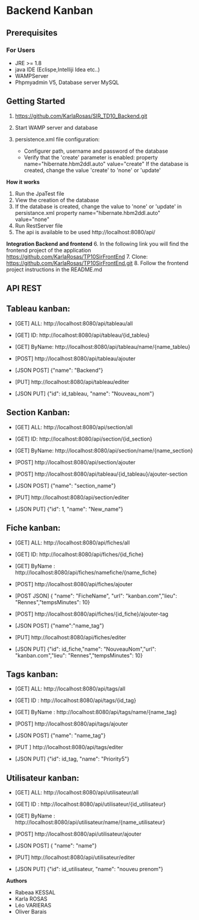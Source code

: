 # Backend Kanban
## Prerequisites
### For Users
* JRE >= 1.8
* java IDE  (Eclispe,Intelliji Idea etc..)
* WAMPServer
* Phpmyadmin V5, Database server MySQL 

## Getting Started
1. https://github.com/KarlaRosas/SIR_TD10_Backend.git
2. Start WAMP server and database
3. persistence.xml file configuration:

    * Configurer path, username and password of the database
    * Verify that the 'create' parameter is enabled: property name="hibernate.hbm2ddl.auto" value="create"
        If the database is created, change the value 'create' to 'none' or 'update'


**How it works**

1. Run the JpaTest file
2. View the creation of the database
3. If the database is created, change the value to 'none' or 'update' in persistance.xml property name="hibernate.hbm2ddl.auto" value="none"
4. Run RestServer file
5. The api is available to be used http://localhost:8080/api/

**Integration Backend and frontend**
6. In the following link you will find the frontend project of the application https://github.com/KarlaRosas/TP10SirFrontEnd
7. Clone: https://github.com/KarlaRosas/TP10SirFrontEnd.git
8. Follow the frontend project instructions in the README.md 

 
## API REST 

## Tableau kanban:
+ [GET] ALL: http://localhost:8080/api/tableau/all
+ [GET] ID: http://localhost:8080/api/tableau/{id_tableu}
+ [GET] ByName: http://localhost:8080/api/tableau/name/{name_tableu}

+ [POST] http://localhost:8080/api/tableau/ajouter
+ [JSON POST] {"name": "Backend"}

+ [PUT] http://localhost:8080/api/tableau/editer
+ [JSON PUT] {"id": id_tableau, "name": "Nouveau_nom"}


## Section Kanban:
+ [GET]  ALL: http://localhost:8080/api/section/all
+ [GET]  ID: http://localhost:8080/api/section/{id_section}
+ [GET]  ByName: http://localhost:8080/api/section/name/{name_section}

+ [POST] http://localhost:8080/api/section/ajouter
+ [POST] http://localhost:8080/api/tableau/{id_tableau}/ajouter-section
+ [JSON POST] {"name": "section_name"}

+ [PUT] http://localhost:8080/api/section/editer
+ [JSON PUT] {"id": 1, "name": "New_name"}


## Fiche kanban:
+ [GET] ALL: http://localhost:8080/api/fiches/all
+ [GET] ID: http://localhost:8080/api/fiches/{id_fiche}
+ [GET] ByName : http://localhost:8080/api/fiches/namefiche/{name_fiche}

+ [POST] http://localhost:8080/api/fiches/ajouter
+ [POST JSON] { "name": "FicheName", "url": "kanban.com","lieu": "Rennes","tempsMinutes": 10}

+ [POST] http://localhost:8080/api/fiches/{id_fiche}/ajouter-tag
+ [JSON POST] {"name":"name_tag"}

+ [PUT]  http://localhost:8080/api/fiches/editer
+ [JSON PUT] {"id": id_fiche,"name": "NouveauNom","url": "kanban.com","lieu": "Rennes","tempsMinutes": 10}


## Tags kanban:
+ [GET] ALL: http://localhost:8080/api/tags/all
+ [GET] ID : http://localhost:8080/api/tags/{id_tag}
+ [GET] ByName : http://localhost:8080/api/tags/name/{name_tag}

+ [POST] http://localhost:8080/api/tags/ajouter
+ [JSON POST] {"name": "name_tag"}

+ [PUT ] http://localhost:8080/api/tags/editer
+ [JSON PUT] {"id": id_tag, "name": "Priority5"}


## Utilisateur kanban:
+ [GET] ALL: http://localhost:8080/api/utilisateur/all
+ [GET] ID : http://localhost:8080/api/utilisateur/{id_utilisateur}
+ [GET] ByName : http://localhost:8080/api/utilisateur/name/{name_utilisateur}

+ [POST] http://localhost:8080/api/utilisateur/ajouter
+ [JSON POST] { "name": "name"}

+ [PUT]  http://localhost:8080/api/utilisateur/editer
+ [JSON PUT] {"id": id_utilisateur, "name": "nouveu prenom"}

   
**Authors**

* Rabeaa KESSAL
* Karla ROSAS 
* Léo VARIERAS
* Oliver Barais